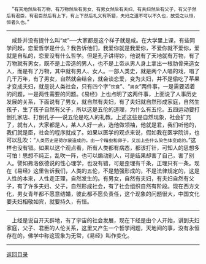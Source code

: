 &emsp;“``有天地然后有万物，有万物然后有男女，有男女然后有夫妇，有夫妇然后有父子，有父子然后有君臣，有君臣然后有上下，有上下然后礼义有所错，夫妇之道不可以不久也，故受之以恒，恒者久也。``”
___
&emsp;咸卦并没有提什么叫“``咸``”──大家都是这个样子就是咸。在大学里上课，有些同学问起，恋爱哲学是什么？我告诉他们，我爱你就是我爱你，不爱你就不爱你，爱就是自私的，恋爱没有什么哲学。但是孔子讲得妙，他说有了天地就有万物，有了万物就有男女，既不是上帝造的男人，也不是上帝从男人身上拿出一根肋骨来造女人，而是有了万物，其中就有男人、女人。一部人类史，就是两个人唱的戏，唱了几干万年，有了男女，自然就会结合，就会谈恋爱，变为夫妇，并不是偷吃了苹果才变成夫妇，就是说人类社会，只有四个字“``饮食``”、“``男女``”两件事，一是需要活着的问题，一是两性需要的问题。《易经》上也点明了这两件事，上面说了人事历史发展的关系，下面说有了男女，就自然有夫妇，有了夫妇就自然形成家庭，自然生孩子，生了孩子自然有父子，所以这是五伦的道理，为什么有五伦。五四运动要打倒孔家店、打倒孔子──说五伦是吃人的礼教。上述这些是自然现象，社会扩充了，就有人，大家都是人，某人人好一点，选他做领袖，他就是君，我们听他的，我们就是臣，社会的程序就成了。如果以医学的观点来说，假如我在医学院讲，也可以乱吹：“``人类历史是荷尔蒙造成的，由一个精虫和卵子，又加上些什么染色体变成的。``”这样也没有错。如果以这个观点看，所有人类都有病态，都该打针，可知人的思想多可怕！思想不纯正，乱吹一阵，也可以煽动别人，可是结果却害了自己，害了别人。譬如弗洛依德说的性心理学，也没有错，可是歪理有千条，正理只有一条。现在《易经》这里告诉我们，人类的五伦，不是勉强形成的，不是法律规定的，这是人性的本来，人性走正理，自然发生的。有男女，自然有夫妇，有夫妇自然有父子，有了许多夫妇、父子，自然形成社会，有了社会组织自然有阶段。现在西方文化，男女青年都不愿意结婚，彼此都不愿负责任，这个现象的问题很大，中国文化要夫妇相敬如宾，就要持久，有恒。
___
&emsp;上经是说自开天辟地，有了宇宙的社会发展，现在下经是由个人开始，讲到夫妇家庭，父子、君臣的人伦关系，这里又产生一个哲学问题，天地间的事，没有永恒存在的，佛学中称这现象为无常，《易经》叫作变化。
___
[返回目录](../../master/README.md#目录)